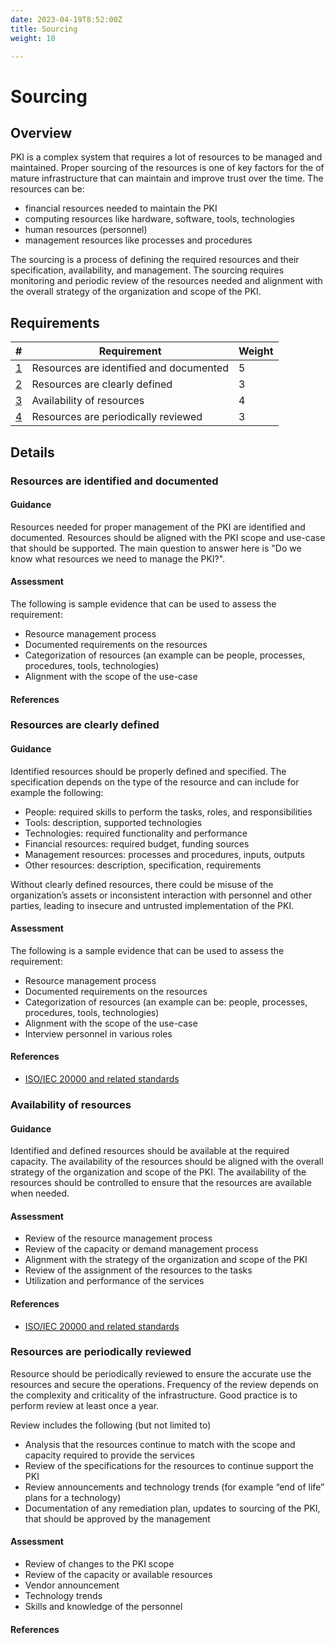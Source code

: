 ```yaml
---
date: 2023-04-19T8:52:00Z
title: Sourcing
weight: 10

---
```


# Sourcing

## Overview

PKI is a complex system that requires a lot of resources to be managed and maintained. Proper sourcing of the resources is one of key factors for the of mature infrastructure that can maintain and improve trust over the time. The resources can be:
- financial resources needed to maintain the PKI
- computing resources like hardware, software, tools, technologies
- human resources (personnel)
- management resources like processes and procedures 

The sourcing is a process of defining the required resources and their specification, availability, and management. The sourcing requires monitoring and periodic review of the resources needed and alignment with the overall strategy of the organization and scope of the PKI.

## Requirements

| #                                             | Requirement                                                               | Weight |
|-----------------------------------------------|---------------------------------------------------------------------------|--------|
| [1](#resources-are-identified-and-documented) | Resources are identified and documented                                   | 5      |
| [2](#resources-are-clearly-defined)           | Resources are clearly defined                                             | 3      |
| [3](#availability-of-resources)               | Availability of resources                                                 | 4      |
| [4](#resources-are-periodically-reviewed)     | Resources are periodically reviewed                                       | 3      |

## Details

<a name="requirement-1"></a>
### Resources are identified and documented

#### Guidance

Resources needed for proper management of the PKI are identified and documented. Resources should be aligned with the PKI scope and use-case that should be supported. The main question to answer here is "Do we know what resources we need to manage the PKI?". 

#### Assessment

The following is sample evidence that can be used to assess the requirement:
- Resource management process
- Documented requirements on the resources
- Categorization of resources (an example can be people, processes, procedures, tools, technologies)
- Alignment with the scope of the use-case

#### References



<a name="requirement-2"></a>
### Resources are clearly defined

#### Guidance

Identified resources should be properly defined and specified. The specification depends on the type of the resource and can include for example the following:
- People: required skills to perform the tasks, roles, and responsibilities
- Tools: description, supported technologies
- Technologies: required functionality and performance
- Financial resources: required budget, funding sources
- Management resources: processes and procedures, inputs, outputs
- Other resources: description, specification, requirements

Without clearly defined resources, there could be misuse of the organization’s assets or inconsistent interaction with personnel and other parties, leading to insecure and untrusted implementation of the PKI.

#### Assessment

The following is a sample evidence that can be used to assess the requirement:
- Resource management process
- Documented requirements on the resources
- Categorization of resources (an example can be: people, processes, procedures, tools, technologies)
- Alignment with the scope of the use-case
- Interview personnel in various roles

#### References

- [ISO/IEC 20000 and related standards](https://www.iso.org/standard/70636.html)

<a name="requirement-3"></a>
### Availability of resources

#### Guidance

Identified and defined resources should be available at the required capacity. The availability of the resources should be aligned with the overall strategy of the organization and scope of the PKI. The availability of the resources should be controlled to ensure that the resources are available when needed.

#### Assessment

- Review of the resource management process
- Review of the capacity or demand management process
- Alignment with the strategy of the organization and scope of the PKI
- Review of the assignment of the resources to the tasks
- Utilization and performance of the services

#### References

- [ISO/IEC 20000 and related standards](https://www.iso.org/standard/70636.html)

<a name="requirement-4"></a>
### Resources are periodically reviewed

Resource should be periodically reviewed to ensure the accurate use the resources and secure the operations. Frequency of the review depends on the complexity and criticality of the infrastructure. Good practice is to perform review at least once a year.

Review includes the following (but not limited to)
- Analysis that the resources continue to match with the scope and capacity required to provide the services
- Review of the specifications for the resources to continue support the PKI
- Review announcements and technology trends (for example “end of life” plans for a technology)
- Documentation of any remediation plan, updates to sourcing of the PKI, that should be approved by the management

#### Assessment

- Review of changes to the PKI scope
- Review of the capacity or available resources
- Vendor announcement
- Technology trends
- Skills and knowledge of the personnel

#### References

